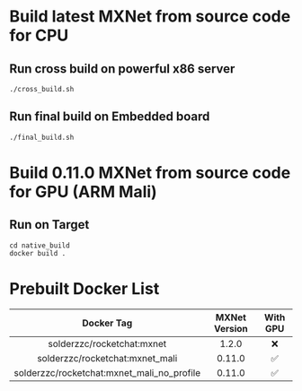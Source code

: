 # Build latest MXNet from source code for CPU
## Run cross build on powerful x86 server
```
./cross_build.sh
```

## Run final build on Embedded board
```
./final_build.sh
```

# Build 0.11.0 MXNet from source code for GPU (ARM Mali)

## Run on Target
```
cd native_build
docker build .
```

# Prebuilt Docker List

| Docker Tag | MXNet Version | With GPU |
|:----------:|:-------------:|:--------:|
|solderzzc/rocketchat:mxnet| 1.2.0 | ❌ |
|solderzzc/rocketchat:mxnet_mali|0.11.0|✅|
|solderzzc/rocketchat:mxnet_mali_no_profile|0.11.0|✅|
